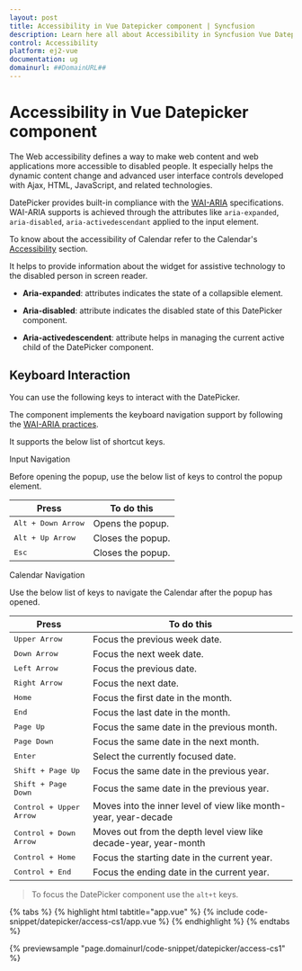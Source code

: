 ```yaml
---
layout: post
title: Accessibility in Vue Datepicker component | Syncfusion
description: Learn here all about Accessibility in Syncfusion Vue Datepicker component of Syncfusion Essential JS 2 and more.
control: Accessibility 
platform: ej2-vue
documentation: ug
domainurl: ##DomainURL##
---
```


# Accessibility in Vue Datepicker component

The Web accessibility defines a way to make web content and web applications more accessible to disabled people. It especially helps the dynamic content change and advanced user interface controls developed with Ajax, HTML, JavaScript, and related technologies.

DatePicker provides built-in compliance with the [WAI-ARIA](http://www.w3.org/WAI/PF/aria-practices) specifications. WAI-ARIA supports is achieved through the attributes like `aria-expanded`, `aria-disabled`, `aria-activedescendant` applied to the input element.

To know about the accessibility of Calendar refer to the Calendar's [Accessibility](../calendar/accessibility/) section.

It helps to provide information about the widget for assistive technology to the disabled person in screen reader.

* **Aria-expanded**: attributes indicates the state of a collapsible element.

* **Aria-disabled**: attribute indicates the disabled state of this DatePicker component.

* **Aria-activedescendent**: attribute helps in managing the current active child of the DatePicker component.

## Keyboard Interaction

You can use the following keys to interact with the DatePicker.

The component implements the keyboard navigation support by following the  [WAI-ARIA practices](http://www.w3.org/WAI/PF/aria-practices).

It supports the below list of shortcut keys.

Input Navigation

Before opening the popup, use the below list of keys to control the popup element.

| **Press** | **To do this** |
| --- | --- |
| <kbd>Alt +  Down Arrow</kbd> | Opens the popup. |
| <kbd>Alt +  Up Arrow</kbd> | Closes the popup.|
| <kbd>Esc</kbd> | Closes the popup. |

Calendar Navigation

Use the below list of keys to navigate the Calendar after the popup has opened.

| **Press** | **To do this** |
| --- | --- |
| <kbd>Upper Arrow</kbd>  | Focus the previous week date. |
| <kbd>Down Arrow</kbd>  | Focus the next week date. |
| <kbd>Left Arrow</kbd>  | Focus the previous date. |
| <kbd>Right Arrow</kbd>  | Focus the next date. |
| <kbd>Home</kbd>  | Focus the first date in the month. |
| <kbd>End</kbd>  | Focus the last date in the month. |
| <kbd>Page Up</kbd>  | Focus the same date in the previous month. |
| <kbd>Page Down</kbd>  | Focus the same date in the next month. |
| <kbd>Enter</kbd>  | Select the currently focused date. |
| <kbd>Shift + Page Up</kbd>  | Focus the same date in the previous year. |
| <kbd>Shift + Page Down</kbd>  | Focus the same date in the previous year. |
| <kbd>Control + Upper Arrow</kbd>  | Moves into the inner level of view like month-year, year-decade |
| <kbd>Control + Down Arrow</kbd>  | Moves out from the depth level view like decade-year, year-month |
| <kbd>Control + Home</kbd>  | Focus the starting date in the current year. |
| <kbd>Control + End</kbd>  | Focus the ending date in the current year. |

> To focus the DatePicker component use the `alt+t` keys.

{% tabs %}
{% highlight html tabtitle="app.vue" %}
{% include code-snippet/datepicker/access-cs1/app.vue %}
{% endhighlight %}
{% endtabs %}
        
{% previewsample "page.domainurl/code-snippet/datepicker/access-cs1" %}